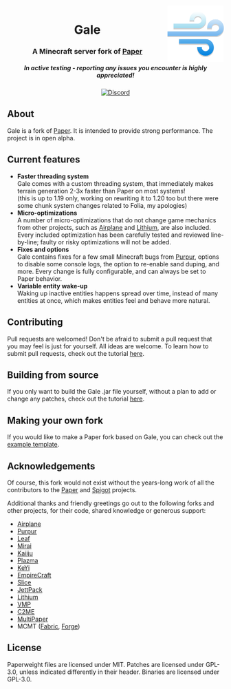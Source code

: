 <img src="logo.png" alt="Gale logo" align="right" width="26%">
<div align="center">
  <h1>Gale</h1>
  <h3>A Minecraft server fork of <a href="https://github.com/PaperMC/Paper">Paper</a></h3>
  <h5><i>In active testing - reporting any issues you encounter is highly appreciated!</i></h5>

[![Discord](https://img.shields.io/discord/1045402468416233592?color=5865F2&label=discord&style=for-the-badge)](https://discord.com/invite/gwezNT8c24)
</div>

## About

Gale is a fork of [Paper](https://github.com/PaperMC/Paper). It is intended to provide strong performance.
The project is in open alpha.

## Current features

* **Faster threading system**\
  Gale comes with a custom threading system, that immediately makes terrain generation 2-3x faster than Paper on most systems!\
  (this is up to 1.19 only, working on rewriting it to 1.20 too but there were some chunk system changes related to Folia, my apologies)
* **Micro-optimizations**\
  A number of micro-optimizations that do not change game mechanics from other projects, such as [Airplane](https://github.com/TECHNOVE/Airplane) and [Lithium](https://github.com/CaffeineMC/lithium-fabric), are also included. Every included optimization has been carefully tested and reviewed line-by-line; faulty or risky optimizations will not be added.
* **Fixes and options**\
  Gale contains fixes for a few small Minecraft bugs from [Purpur](https://github.com/PurpurMC/Purpur), options to disable some console logs, the option to re-enable sand duping, and more. Every change is fully configurable, and can always be set to Paper behavior.
* **Variable entity wake-up**\
  Waking up inactive entities happens spread over time, instead of many entities at once, which makes entities feel and behave more natural.

## Contributing

Pull requests are welcomed! Don't be afraid to submit a pull request that you may feel is just for yourself. All ideas are welcome. To learn how to submit pull requests, check out the tutorial [here](https://github.com/GaleMC/Gale/wiki/Tutorial:-Contributing).

## Building from source

If you only want to build the Gale .jar file yourself, without a plan to add or change any patches, check out the tutorial [here](https://github.com/GaleMC/Gale/wiki/Tutorial:-Building-from-source).

## Making your own fork

If you would like to make a Paper fork based on Gale, you can check out the [example template](https://github.com/PaperMC/paperweight-examples).

## Acknowledgements

Of course, this fork would not exist without the years-long work of all the contributors to the [Paper](https://github.com/PaperMC/Paper) and [Spigot](https://www.spigotmc.org/) projects.

Additional thanks and friendly greetings go out to the following forks and other projects, for their code, shared knowledge or generous support:
* [Airplane](https://github.com/TECHNOVE/Airplane)
* [Purpur](https://github.com/PurpurMC/Purpur)
* [Leaf](https://github.com/Winds-Studio/Leaf)
* [Mirai](https://github.com/etil2jz/Mirai)
* [Kaiiju](https://github.com/KaiijuMC/Kaiiju)
* [Plazma](https://github.com/PlazmaMC/Plazma)
* [KeYi](https://github.com/MC-Multithreading-Lab/KeYi-MT)
* [EmpireCraft](https://github.com/starlis/empirecraft)
* [Slice](https://github.com/Cryptite/Slice)
* [JettPack](https://gitlab.com/Titaniumtown/JettPack)
* [Lithium](https://github.com/CaffeineMC/lithium-fabric)
* [VMP](https://github.com/RelativityMC/VMP-fabric)
* [C2ME](https://github.com/RelativityMC/C2ME-fabric)
* [MultiPaper](https://github.com/MultiPaper/MultiPaper)
* MCMT ([Fabric](https://github.com/himekifee/MCMTFabric), [Forge](https://github.com/jediminer543/JMT-MCMT))

## License
Paperweight files are licensed under MIT.
Patches are licensed under GPL-3.0, unless indicated differently in their header.
Binaries are licensed under GPL-3.0.
